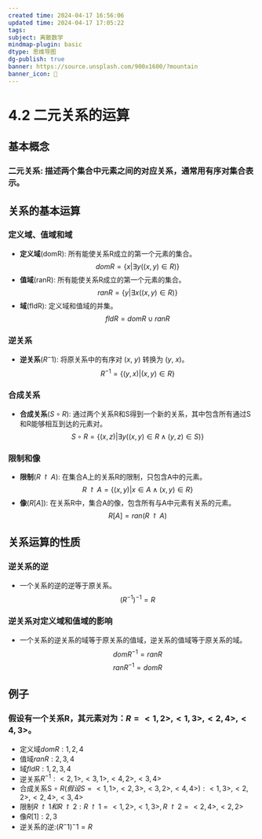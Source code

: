 ```yaml
---
created time: 2024-04-17 16:56:06
updated time: 2024-04-17 17:05:22
tags: 
subject: 离散数学
mindmap-plugin: basic
dtype: 思维导图
dg-publish: true
banner: https://source.unsplash.com/900x1600/?mountain
banner_icon: 👾
---
```


# 4.2 二元关系的运算

## 基本概念

### **二元关系**: 描述两个集合中元素之间的对应关系，通常用有序对集合表示。

## 关系的基本运算

### 定义域、值域和域
- **定义域**(domR): 所有能使关系R成立的第一个元素的集合。
    $$
    domR = \{ x | \exists y ((x, y) \in R) \}
    $$
- **值域**(ranR): 所有能使关系R成立的第一个元素的集合。
    $$
    ranR = \{ y | \exists x ((x, y) \in R) \}
    $$
- **域**(fldR): 定义域和值域的并集。
    $$
    fldR = domR \cup ranR
    $$

### 逆关系
- **逆关系**($R^-1$): 将原关系中的有序对 ($x$, $y$) 转换为 ($y$, $x$)。
    $$
    R^{-1} = \{ (y, x) | (x, y) \in R \}
    $$

### 合成关系
- **合成关系**($S ∘ R$): 通过两个关系R和S得到一个新的关系，其中包含所有通过S和R能够相互到达的元素对。
    $$
    S \circ R = \{ (x, z) | \exists y ((x, y) \in R \land (y, z) \in S) \}
    $$

### 限制和像
- **限制**($R↾A$): 在集合A上的关系R的限制，只包含A中的元素。
    $$
    R↾A = \{ (x, y) | x \in A \land (x, y) \in R \}
    $$
- **像**($R[A]$): 在关系R中，集合A的像，包含所有与A中元素有关系的元素。
    $$
    R[A] = ran(R↾A)
    $$

## 关系运算的性质

### 逆关系的逆
- 一个关系的逆的逆等于原关系。
    $$
    (R^{-1})^{-1} = R
    $$

### 逆关系对定义域和值域的影响
- 一个关系的逆关系的域等于原关系的值域，逆关系的值域等于原关系的域。
    $$
    domR^{-1} = ranR
    $$
    $$
    ranR^{-1} = domR
    $$

## 例子

### 假设有一个关系R，其元素对为：$R = {<1,2>, <1,3>, <2,4>, <4,3>}$。
- 定义域$domR: {1, 2, 4}$
- 值域$ranR: {2, 3, 4}$
- 域$fldR: {1, 2, 3, 4}$
- 逆关系$R^{-1}: {<2,1>, <3,1>, <4,2>, <3,4>}$
- 合成关系S ∘ $R (假设S = {<1,1>, <2,3>, <3,2>, <4,4>}): {<1,3>, <2,2>, <2,4>, <3,4>}$
- 限制$R↾{1}和R↾{2}: R↾{1} = {<1,2>, <1,3>}, R↾{2} = {<2,4>, <2,2>}$
- 像$R[{1}]: {2, 3}$
- 逆关系的逆:$(R^-1)^-1 = R$